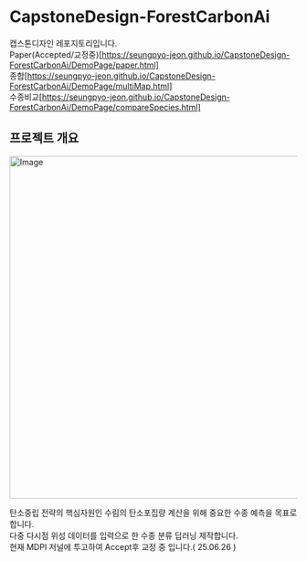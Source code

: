 # CapstoneDesign-ForestCarbonAi

캡스톤디자인 레포지토리입니다.  
Paper(Accepted/교정중)[https://seungpyo-jeon.github.io/CapstoneDesign-ForestCarbonAi/DemoPage/paper.html]  
종합[https://seungpyo-jeon.github.io/CapstoneDesign-ForestCarbonAi/DemoPage/multiMap.html]  
수종비교[https://seungpyo-jeon.github.io/CapstoneDesign-ForestCarbonAi/DemoPage/compareSpecies.html]  

## 프로젝트 개요
<img width="600" alt="Image" src="https://github.com/user-attachments/assets/5d0c9462-001b-4d8c-99e8-8c6d21757e64"/>

탄소중립 전략의 핵심자원인 수림의 탄소포집량 계산을 위해 중요한 수종 예측을 목표로 합니다.  
다중 다시점 위성 데이터를 입력으로 한 수종 분류 딥러닝 제작합니다.  
현재 MDPI 저널에 투고하여 Accept후 교정 중 입니다.( 25.06.26 )
